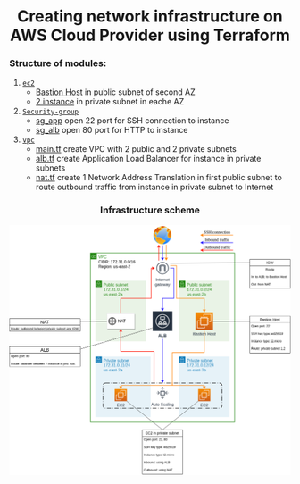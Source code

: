 # <div align="center">Creating network infrastructure on AWS Cloud Provider using Terraform</div>

### Structure of modules:

1. [`ec2`](https://github.com/OlesYudin/demo_2/tree/main/modules/ec2 "ec2")
   - [Bastion Host](https://github.com/OlesYudin/demo_2/blob/main/modules/ec2/main.tf "Bastion Host") in public subnet of second AZ
   - [2 instance](https://github.com/OlesYudin/demo_2/blob/main/modules/ec2/asg.tf "2 instance") in private subnet in eache AZ
2. [`Security-group`](https://github.com/OlesYudin/demo_2/tree/main/modules/Security-group "Security-group")
   - [sg_app](https://github.com/OlesYudin/demo_2/blob/main/modules/Security-group/main.tf#:~:text=resource%20%22aws_security_group%22%20%22-,sg_app,-%22%20%7B "sg_app") open 22 port for SSH connection to instance
   - [sg_alb](https://github.com/OlesYudin/demo_2/blob/main/modules/Security-group/main.tf#:~:text=resource%20%22aws_security_group%22%20%22-,sg_alb,-%22%20%7B "sg_alb") open 80 port for HTTP to instance
3. [`vpc`](https://github.com/OlesYudin/demo_2/tree/main/modules/vpc "vpc")
   - [main.tf](https://github.com/OlesYudin/demo_2/blob/main/modules/vpc/main.tf "main.tf") create VPC with 2 public and 2 private subnets
   - [alb.tf](https://github.com/OlesYudin/demo_2/blob/main/modules/vpc/alb.tf "alb.tf") create Application Load Balancer for instance in private subnets
   - [nat.tf](https://github.com/OlesYudin/demo_2/blob/main/modules/vpc/nat.tf "nat.tf") create 1 Network Address Translation in first public subnet to route outbound traffic from instance in private subnet to Internet

### <div align="center">Infrastructure scheme</div>

<p align="center">
  <img src="https://github.com/OlesYudin/demo_2/blob/main/images/Network%20infrastructure.png" alt="Scheme of creation VPC in AWS"/>
</p>
